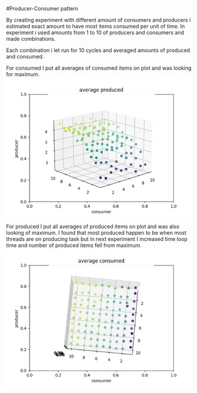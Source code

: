 
#Producer-Consumer pattern

By creating experiment with different amount of consumers and producers i estimated exact amount to have most items consumed per unit of time. In experiment i used amounts from 1 to 10 of producers and consumers and made combinations. 

Each combination i let run for 10 cycles and averaged amounts of produced and consumed.
 
For consumed I put all averages of consumed items on plot and was looking for maximum. 
![alt text](https://github.com/xkupkovic/ppds/blob/03/produced.png?raw=true)

For produced I put all  averages of produced items on plot and was also looking of maximum. I found that most produced happen to be when most threads are on producing task but in next experiment I increased time loop time and number of produced items fell from maximum.
![alt text](https://github.com/xkupkovic/ppds/blob/03/consumed.png?raw=true)